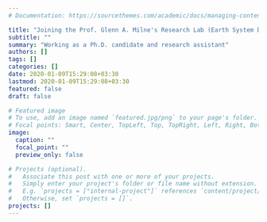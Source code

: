 ```yaml
---
# Documentation: https://sourcethemes.com/academic/docs/managing-content/

title: "Joining the Prof. Glenn A. Milne's Research Lab (Earth System Dynamics Lab) at uOttawa on September 1, 2020"
subtitle: ""
summary: "Working as a Ph.D. candidate and research assistant"
authors: []
tags: []
categories: []
date: 2020-01-09T15:29:08+03:30
lastmod: 2020-01-09T15:29:08+03:30
featured: false
draft: false

# Featured image
# To use, add an image named `featured.jpg/png` to your page's folder.
# Focal points: Smart, Center, TopLeft, Top, TopRight, Left, Right, BottomLeft, Bottom, BottomRight.
image:
  caption: ""
  focal_point: ""
  preview_only: false

# Projects (optional).
#   Associate this post with one or more of your projects.
#   Simply enter your project's folder or file name without extension.
#   E.g. `projects = ["internal-project"]` references `content/project/deep-learning/index.md`.
#   Otherwise, set `projects = []`.
projects: []
---
```

